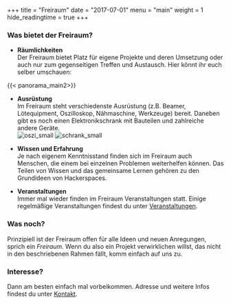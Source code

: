 +++
title = "Freiraum"
date = "2017-07-01"
menu = "main"
weight = 1
hide_readingtime = true
+++
### Was bietet der Freiraum?

  * **Räumlichkeiten**  
Der Freiraum bietet Platz für eigene Projekte und deren Umsetzung oder auch nur zum gegenseitigen Treffen und Austausch. Hier könnt ihr euch selber umschauen:
<!-- [![](/images/tafel_small.jpg)](/images/tafel_small.jpg)
[![mate_small](/images/mate_small.jpg)](/images/mate_small.jpg) -->


{{< panorama_main2>}}

  * **Ausrüstung**  
Im Freiraum steht verschiedenste Ausrüstung (z.B. Beamer, Lötequipment, Oszilloskop, Nähmaschine, Werkzeuge) bereit. Daneben gibt es noch einen Elektronikschrank mit Bauteilen und zahlreiche andere Geräte.  
![oszi_small](/images/oszi_small.jpg)
![schrank_small](/images/schrank_small.jpg)

  * **Wissen und Erfahrung**  
Je nach eigenem Kenntnisstand finden sich im Freiraum auch Menschen, die einem bei einzelnen Problemen weiterhelfen können. Das Teilen von Wissen und das gemeinsame Lernen gehören zu den Grundideen von Hackerspaces.

  * **Veranstaltungen**  
Immer mal wieder finden im Freiraum Veranstaltungen statt. Einige regelmäßige Veranstaltungen findest du unter [Veranstaltungen](/events).

### Was noch?
Prinzipiell ist der Freiraum offen für alle Ideen und neuen Anregungen, sprich ein _Freiraum_. Wenn du also ein Projekt verwirklichen willst, das nicht in den beschriebenen Rahmen fällt, komm einfach auf uns zu.

### Interesse?
Dann am besten einfach mal vorbeikommen. Adresse und weitere Infos findest du unter [Kontakt](/contact).
